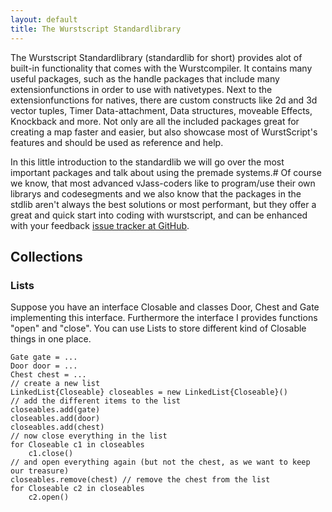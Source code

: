 ```yaml
---
layout: default
title: The Wurstscript Standardlibrary
---
```


The Wurstscript Standardlibrary (standardlib for short) provides alot of built-in functionality that comes with the Wurstcompiler.
It contains many useful packages, such as the handle packages that include many extensionfunctions 
in order to use with nativetypes.
Next to the extensionfunctions for natives, there are custom constructs like 2d and 3d vector tuples, 
Timer Data-attachment, Data structures, moveable Effects, Knockback and more.
Not only are all the included packages great for creating a map faster and easier, but also
showcase most of WurstScript's features and should be used as reference and help.

In this little introduction to the standardlib we will go over the most important packages and talk about using the premade systems.#
Of course we know, that most advanced vJass-coders like to program/use their own librarys and codesegments
and we also know that the packages in the stdlib aren't always the best solutions or most performant,
but they offer a great and quick start into coding with wurstscript, and can be enhanced with your feedback [issue tracker at GitHub](https://github.com/peq/WurstScript/issues/new).

## Collections 

### Lists 

Suppose you have an interface Closable and classes Door, Chest and Gate  implementing this interface. Furthermore the interface I
provides functions "open" and "close". You can use Lists to store different kind of Closable things in one place.


	Gate gate = ...
	Door door = ...
	Chest chest = ...
	// create a new list
	LinkedList{Closeable} closeables = new LinkedList{Closeable}()
	// add the different items to the list
	closeables.add(gate)
	closeables.add(door)
	closeables.add(chest)
	// now close everything in the list
	for Closeable c1 in closeables
		c1.close()
	// and open everything again (but not the chest, as we want to keep our treasure)
	closeables.remove(chest) // remove the chest from the list
	for Closeable c2 in closeables
		c2.open()
